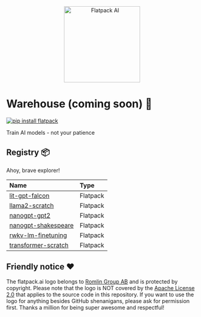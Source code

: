 <div align="center">
  <img src="https://raw.githubusercontent.com/romlingroup/flatpack-ai/main/client/static/images/flatpack_ai_logo.svg" width="200" height="200" alt="Flatpack AI">
</div>

# Warehouse (coming soon) 👀
[![pip install flatpack](https://img.shields.io/badge/pip%20install-flatpack-5865f2)](https://pypi.org/project/flatpack/)

Train AI models - not your patience

## Registry 📦

Ahoy, brave explorer!

| Name                                                                                                      | Type     |
|:----------------------------------------------------------------------------------------------------------|:---------|
| [lit-gpt-falcon](https://github.com/romlingroup/flatpack-ai/tree/main/warehouse/lit-gpt-falcon)           | Flatpack |
| [llama2-scratch](https://github.com/romlingroup/flatpack-ai/tree/main/warehouse/llama2-scratch)           | Flatpack |
| [nanogpt-gpt2](https://github.com/romlingroup/flatpack-ai/tree/main/warehouse/nanogpt-gpt2)               | Flatpack |
| [nanogpt-shakespeare](https://github.com/romlingroup/flatpack-ai/tree/main/warehouse/nanogpt-shakespeare) | Flatpack |
| [rwkv-lm-finetuning](https://github.com/romlingroup/flatpack-ai/tree/main/warehouse/rwkv-lm-finetuning)   | Flatpack |
| [transformer-scratch](https://github.com/romlingroup/flatpack-ai/tree/main/warehouse/transformer-scratch) | Flatpack |

## Friendly notice ❤️

The flatpack.ai logo belongs to [Romlin Group AB](https://romlin.com) and is protected by copyright. Please note that
the logo is NOT covered by the [Apache License 2.0](https://www.apache.org/licenses/LICENSE-2.0) that applies to the
source code in this repository. If you want to use the logo for anything besides GitHub shenanigans, please ask for
permission first. Thanks a million for being super awesome and respectful!